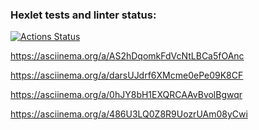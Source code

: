 ### Hexlet tests and linter status:
[![Actions Status](https://github.com/LeRika19/frontend-project-44/actions/workflows/hexlet-check.yml/badge.svg)](https://github.com/LeRika19/frontend-project-44/actions)

https://asciinema.org/a/AS2hDqomkFdVcNtLBCa5fOAnc

https://asciinema.org/a/darsUJdrf6XMcme0ePe09K8CF

https://asciinema.org/a/0hJY8bH1EXQRCAAvBvolBgwqr

https://asciinema.org/a/486U3LQ0Z8R9UozrUAm08yCwi